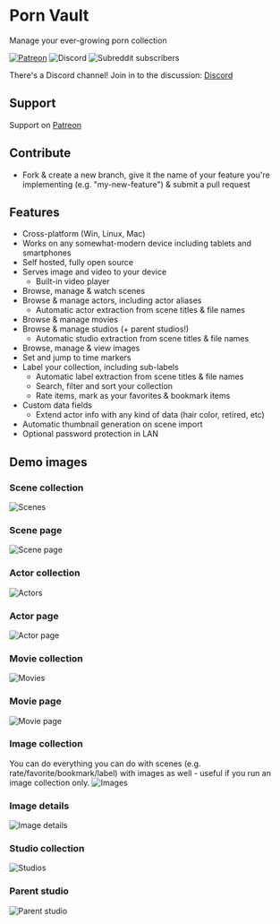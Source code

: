 # Porn Vault

Manage your ever-growing porn collection

[![Patreon](https://img.shields.io/badge/patreon-donate-orange.svg)](https://www.patreon.com/pornvault)
![Discord](https://img.shields.io/discord/652499331265331245)
![Subreddit subscribers](https://img.shields.io/reddit/subreddit-subscribers/porn_vault?style=social)

There's a Discord channel! Join in to the discussion: [Discord](https://discord.gg/t499hxK)

## Support

Support on [Patreon](https://www.patreon.com/pornvault)

## Contribute

- Fork & create a new branch, give it the name of your feature you're implementing (e.g. "my-new-feature") & submit a pull request

## Features

- Cross-platform (Win, Linux, Mac)
- Works on any somewhat-modern device including tablets and smartphones
- Self hosted, fully open source
- Serves image and video to your device
  - Built-in video player
- Browse, manage & watch scenes
- Browse & manage actors, including actor aliases
  - Automatic actor extraction from scene titles & file names
- Browse & manage movies
- Browse & manage studios (+ parent studios!)
  - Automatic studio extraction from scene titles & file names
- Browse, manage & view images
- Set and jump to time markers
- Label your collection, including sub-labels
  - Automatic label extraction from scene titles & file names
  - Search, filter and sort your collection
  - Rate items, mark as your favorites & bookmark items
- Custom data fields
  - Extend actor info with any kind of data (hair color, retired, etc)
- Automatic thumbnail generation on scene import
- Optional password protection in LAN

## Demo images

### Scene collection

![Scenes](https://gitlab.com/porn-vault/porn-vault/-/raw/dev/doc/img/scene_collection.jpg)

### Scene page

![Scene page](https://gitlab.com/porn-vault/porn-vault/-/raw/dev/doc/img/scene_details.jpg)

### Actor collection

![Actors](https://gitlab.com/porn-vault/porn-vault/-/raw/dev/doc/img/actor_collection.jpg)

### Actor page

![Actor page](https://gitlab.com/porn-vault/porn-vault/-/raw/dev/doc/img/actor_details.jpg)

### Movie collection

![Movies](https://gitlab.com/porn-vault/porn-vault/-/raw/dev/doc/img/movie_collection.jpg)

### Movie page

![Movie page](https://gitlab.com/porn-vault/porn-vault/-/raw/dev/doc/img/movie_details.jpg)

### Image collection

You can do everything you can do with scenes (e.g. rate/favorite/bookmark/label) with images as well - useful if you run an image collection only.
![Images](https://gitlab.com/porn-vault/porn-vault/-/raw/dev/doc/img/image_collection.jpg)

### Image details

![Image details](https://gitlab.com/porn-vault/porn-vault/-/raw/dev/doc/img/image_details.jpg)

### Studio collection

![Studios](https://gitlab.com/porn-vault/porn-vault/-/raw/dev/doc/img/studio_collection.jpg)

### Parent studio

![Parent studio](https://gitlab.com/porn-vault/porn-vault/-/raw/dev/doc/img/parent_studio.jpg)
